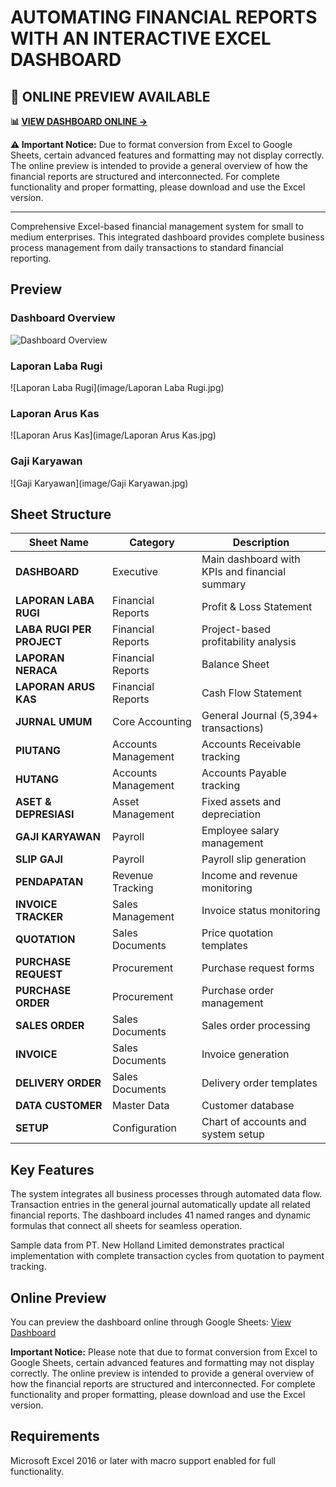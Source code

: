 # AUTOMATING FINANCIAL REPORTS WITH AN INTERACTIVE EXCEL DASHBOARD

## 🌟 **ONLINE PREVIEW AVAILABLE**

**📊 [VIEW DASHBOARD ONLINE →](https://docs.google.com/spreadsheets/d/1XGTD4-ybvGWVBqdf4gkOLMF7tUpYX6aG/edit?usp=sharing&ouid=104599778548758169468&rtpof=true&sd=true)**

**⚠️ Important Notice:** Due to format conversion from Excel to Google Sheets, certain advanced features and formatting may not display correctly. The online preview is intended to provide a general overview of how the financial reports are structured and interconnected. For complete functionality and proper formatting, please download and use the Excel version.

---

Comprehensive Excel-based financial management system for small to medium enterprises. This integrated dashboard provides complete business process management from daily transactions to standard financial reporting.

## Preview

### Dashboard Overview
![Dashboard Overview](screenshots/dashboard-overview.png)

### Laporan Laba Rugi
![Laporan Laba Rugi](image/Laporan Laba Rugi.jpg)

### Laporan Arus Kas
![Laporan Arus Kas](image/Laporan Arus Kas.jpg)

### Gaji Karyawan
![Gaji Karyawan](image/Gaji Karyawan.jpg)

## Sheet Structure

| Sheet Name | Category | Description |
|------------|----------|-------------|
| **DASHBOARD** | Executive | Main dashboard with KPIs and financial summary |
| **LAPORAN LABA RUGI** | Financial Reports | Profit & Loss Statement |
| **LABA RUGI PER PROJECT** | Financial Reports | Project-based profitability analysis |
| **LAPORAN NERACA** | Financial Reports | Balance Sheet |
| **LAPORAN ARUS KAS** | Financial Reports | Cash Flow Statement |
| **JURNAL UMUM** | Core Accounting | General Journal (5,394+ transactions) |
| **PIUTANG** | Accounts Management | Accounts Receivable tracking |
| **HUTANG** | Accounts Management | Accounts Payable tracking |
| **ASET & DEPRESIASI** | Asset Management | Fixed assets and depreciation |
| **GAJI KARYAWAN** | Payroll | Employee salary management |
| **SLIP GAJI** | Payroll | Payroll slip generation |
| **PENDAPATAN** | Revenue Tracking | Income and revenue monitoring |
| **INVOICE TRACKER** | Sales Management | Invoice status monitoring |
| **QUOTATION** | Sales Documents | Price quotation templates |
| **PURCHASE REQUEST** | Procurement | Purchase request forms |
| **PURCHASE ORDER** | Procurement | Purchase order management |
| **SALES ORDER** | Sales Documents | Sales order processing |
| **INVOICE** | Sales Documents | Invoice generation |
| **DELIVERY ORDER** | Sales Documents | Delivery order templates |
| **DATA CUSTOMER** | Master Data | Customer database |
| **SETUP** | Configuration | Chart of accounts and system setup |

## Key Features

The system integrates all business processes through automated data flow. Transaction entries in the general journal automatically update all related financial reports. The dashboard includes 41 named ranges and dynamic formulas that connect all sheets for seamless operation.

Sample data from PT. New Holland Limited demonstrates practical implementation with complete transaction cycles from quotation to payment tracking.

## Online Preview

You can preview the dashboard online through Google Sheets: [View Dashboard](https://docs.google.com/spreadsheets/d/1XGTD4-ybvGWVBqdf4gkOLMF7tUpYX6aG/edit?usp=sharing&ouid=104599778548758169468&rtpof=true&sd=true)

**Important Notice:** Please note that due to format conversion from Excel to Google Sheets, certain advanced features and formatting may not display correctly. The online preview is intended to provide a general overview of how the financial reports are structured and interconnected. For complete functionality and proper formatting, please download and use the Excel version.

## Requirements

Microsoft Excel 2016 or later with macro support enabled for full functionality.
